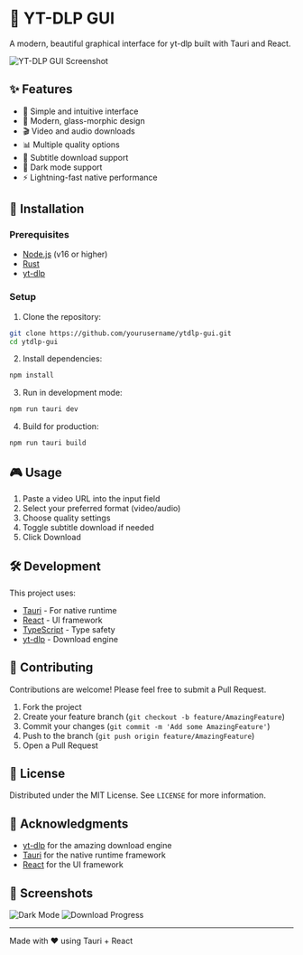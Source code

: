 # 🎥 YT-DLP GUI

A modern, beautiful graphical interface for yt-dlp built with Tauri and React.

![YT-DLP GUI Screenshot](./screenshots/app.png)

## ✨ Features

- 🎯 Simple and intuitive interface
- 🎨 Modern, glass-morphic design
- 🎬 Video and audio downloads
- 📊 Multiple quality options
- 📝 Subtitle download support
- 🌙 Dark mode support
- ⚡ Lightning-fast native performance

## 🚀 Installation

### Prerequisites

- [Node.js](https://nodejs.org/) (v16 or higher)
- [Rust](https://www.rust-lang.org/tools/install)
- [yt-dlp](https://github.com/yt-dlp/yt-dlp#installation)

### Setup

1. Clone the repository:
```bash
git clone https://github.com/yourusername/ytdlp-gui.git
cd ytdlp-gui
```

2. Install dependencies:
```bash
npm install
```

3. Run in development mode:
```bash
npm run tauri dev
```

4. Build for production:
```bash
npm run tauri build
```

## 🎮 Usage

1. Paste a video URL into the input field
2. Select your preferred format (video/audio)
3. Choose quality settings
4. Toggle subtitle download if needed
5. Click Download

## 🛠️ Development

This project uses:
- [Tauri](https://tauri.app/) - For native runtime
- [React](https://reactjs.org/) - UI framework
- [TypeScript](https://www.typescriptlang.org/) - Type safety
- [yt-dlp](https://github.com/yt-dlp/yt-dlp) - Download engine

## 🤝 Contributing

Contributions are welcome! Please feel free to submit a Pull Request.

1. Fork the project
2. Create your feature branch (`git checkout -b feature/AmazingFeature`)
3. Commit your changes (`git commit -m 'Add some AmazingFeature'`)
4. Push to the branch (`git push origin feature/AmazingFeature`)
5. Open a Pull Request

## 📝 License

Distributed under the MIT License. See `LICENSE` for more information.

## 🙏 Acknowledgments

- [yt-dlp](https://github.com/yt-dlp/yt-dlp) for the amazing download engine
- [Tauri](https://tauri.app/) for the native runtime framework
- [React](https://reactjs.org/) for the UI framework

## 📸 Screenshots

![Dark Mode](./screenshots/dark-mode.png)
![Download Progress](./screenshots/download-progress.png)

---

Made with ❤️ using Tauri + React
